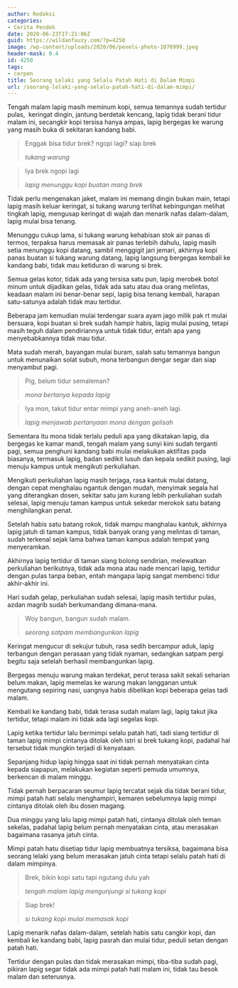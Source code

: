```yaml
---
author: Redaksi
categories:
- Cerita Pendek
date: 2020-06-23T17:21:06Z
guid: https://wildanfauzy.com/?p=4250
image: /wp-content/uploads/2020/06/pexels-photo-1076999.jpeg
header-mask: 0.4
id: 4250
tags:
- cerpen
title: Seorang Lelaki yang Selalu Patah Hati di Dalam Mimpi
url: /seorang-lelaki-yang-selalu-patah-hati-di-dalam-mimpi/
---
```


Tengah malam lapig masih meminum kopi, semua temannya sudah tertidur pulas,&nbsp; keringat dingin, jantung berdetak kencang, lapig tidak berani tidur malam ini, secangkir kopi tersisa hanya ampas, lapig bergegas ke warung yang masih buka di sekitaran kandang babi.

<blockquote class="wp-block-quote">
  <p>
    Enggak bisa tidur brek? ngopi lagi? siap brek
  </p>
  
  <cite>tukang warung</cite>
</blockquote>

<blockquote class="wp-block-quote">
  <p>
    Iya brek ngopi lagi
  </p>
  
  <cite>lapig menunggu kopi buatan mang brek</cite>
</blockquote>

Tidak perlu mengenakan jaket, malam ini memang dingin bukan main, tetapi lapig masih keluar keringat, si tukang warung terlihat kebingungan melihat tingkah lapig, mengusap keringat di wajah dan menarik nafas dalam-dalam, lapig mulai bisa tenang.

Menunggu cukup lama, si tukang warung kehabisan stok air panas di termos, terpaksa harus memasak air panas terlebih dahulu, lapig masih setia menunggu kopi datang, sambil menggigit jari jemari, akhirnya kopi panas buatan si tukang warung datang, lapig langsung bergegas kembali ke kandang babi, tidak mau ketiduran di warung si brek.

Semua gelas kotor, tidak ada yang tersisa satu pun, lapig merobek botol minum untuk dijadikan gelas, tidak ada satu atau dua orang melintas, keadaan malam ini benar-benar sepi, lapig bisa tenang kembali, harapan satu-satunya adalah tidak mau tertidur. 

Beberapa jam kemudian mulai terdengar suara ayam jago milik pak rt mulai bersuara, kopi buatan si brek sudah hampir habis, lapig mulai pusing, tetapi masih teguh dalam pendiriannya untuk tidak tidur, entah apa yang menyebabkannya tidak mau tidur.

Mata sudah merah, bayangan mulai buram, salah satu temannya bangun untuk menunaikan solat subuh, mona terbangun dengar segar dan siap menyambut pagi.

<blockquote class="wp-block-quote">
  <p>
    Pig, belum tidur semaleman?
  </p>
  
  <cite>mona bertanya kepada lapig </cite>
</blockquote>

<blockquote class="wp-block-quote">
  <p>
    Iya mon, takut tidur entar mimpi yang aneh-aneh lagi.
  </p>
  
  <cite>lapig menjawab pertanyaan mona dengan gelisah</cite>
</blockquote>

Sementara itu mona tidak terlalu peduli apa yang dikatakan lapig, dia bergegas ke kamar mandi, tengah malam yang sunyi kini sudah terganti pagi, semua penghuni kandang babi mulai melakukan aktifitas pada biasanya, termasuk lapig, badan sedikit lusuh dan kepala sedikit pusing, lagi menuju kampus untuk mengikuti perkuliahan.

Mengikuti perkuliahan lapig masih terjaga, rasa kantuk mulai datang, dengan cepat menghalau ngantuk dengan mudah, menyimak segala hal yang diterangkan dosen, sekitar satu jam kurang lebih perkuliahan sudah selesai, lapig menuju taman kampus untuk sekedar merokok satu batang menghilangkan penat.

Setelah habis satu batang rokok, tidak mampu manghalau kantuk, akhirnya lapig jatuh di taman kampus, tidak banyak orang yang melintas di taman, sudah terkenal sejak lama bahwa taman kampus adalah tempat yang menyeramkan.

Akhirnya lapig tertidur di taman siang bolong sendirian, melewatkan perkuliahan berikutnya, tidak ada mona atau nade mencari lapig, tertidur dengan pulas tanpa beban, entah mangapa lapig sangat membenci tidur akhir-akhir ini.

Hari sudah gelap, perkuliahan sudah selesai, lapig masih tertidur pulas, azdan magrib sudah berkumandang dimana-mana.

<blockquote class="wp-block-quote">
  <p>
    Woy bangun, bangun sudah malam.
  </p>
  
  <cite>seorang satpam membangunkan lapig</cite>
</blockquote>

Keringat mengucur di sekujur tubuh, rasa sedih bercampur aduk, lapig terbangun dengan perasaan yang tidak nyaman, sedangkan satpam pergi begitu saja setelah berhasil membangunkan lapig.

Bergegas menuju warung makan terdekat, perut terasa sakit sekali seharian belum makan, lapig memelas ke warung makan langganan untuk mengutang sepiring nasi, uangnya habis dibelikan kopi beberapa gelas tadi malam.

Kembali ke kandang babi, tidak terasa sudah malam lagi, lapig takut jika tertidur, tetapi malam ini tidak ada lagi segelas kopi.

Lapig ketika tertidur lalu bermimpi selalu patah hati, tadi siang tertidur di taman lapig mimpi cintanya ditolak oleh istri si brek tukang kopi, padahal hal tersebut tidak mungkin terjadi di kenyataan.

Sepanjang hidup lapig hingga saat ini tidak pernah menyatakan cinta kepada siapapun, melakukan kegiatan seperti pemuda umumnya, berkencan di malam minggu.

Tidak pernah berpacaran seumur lapig tercatat sejak dia tidak berani tidur, mimpi patah hati selalu menghampiri, kemaren sebelumnya lapig mimpi cintanya ditolak oleh ibu dosen magang.

Dua minggu yang lalu lapig mimpi patah hati, cintanya ditolak oleh teman sekelas, padahal lapig belum pernah menyatakan cinta, atau merasakan bagaimana rasanya jatuh cinta.

Mimpi patah hatu disetiap tidur lapig membuatnya tersiksa, bagaimana bisa seorang lelaki yang belum merasakan jatuh cinta tetapi selalu patah hati di dalam mimpinya.

<blockquote class="wp-block-quote">
  <p>
    Brek, bikin kopi satu tapi ngutang dulu yah
  </p>
  
  <cite>tengah malam lapig mengunjungi si tukang kopi</cite>
</blockquote>

<blockquote class="wp-block-quote">
  <p>
    Siap brek!
  </p>
  
  <cite>si tukang kopi mulai memasak kopi</cite>
</blockquote>

Lapig menarik nafas dalam-dalam, setelah habis satu cangkir kopi, dan kembali ke kandang babi, lapig pasrah dan mulai tidur, peduli setan dengan patah hati.

Tertidur dengan pulas dan tidak merasakan mimpi, tiba-tiba sudah pagi, pikiran lapig segar tidak ada mimpi patah hati malam ini, tidak tau besok malam dan seterusnya.